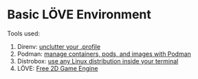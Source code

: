 # Basic LÖVE Environment

Tools used:
1. Direnv: [unclutter your .profile](https://direnv.net/)
2. Podman: [manage containers, pods, and images with Podman](https://podman.io/)
3. Distrobox: [use any Linux distribution inside your terminal](https://distrobox.it/)
4. LÖVE: [Free 2D Game Engine](https://love2d.org/)
